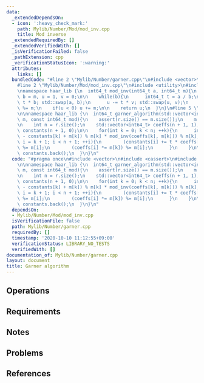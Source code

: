 ```yaml
---
data:
  _extendedDependsOn:
  - icon: ':heavy_check_mark:'
    path: Mylib/Number/Mod/mod_inv.cpp
    title: Mod inverse
  _extendedRequiredBy: []
  _extendedVerifiedWith: []
  _isVerificationFailed: false
  _pathExtension: cpp
  _verificationStatusIcon: ':warning:'
  attributes:
    links: []
  bundledCode: "#line 2 \"Mylib/Number/garner.cpp\"\n#include <vector>\n#include <cassert>\n\
    #line 2 \"Mylib/Number/Mod/mod_inv.cpp\"\n#include <utility>\n#include <cstdint>\n\
    \nnamespace haar_lib {\n  int64_t mod_inv(int64_t a, int64_t m){\n    int64_t\
    \ b = m, u = 1, v = 0;\n\n    while(b){\n      int64_t t = a / b;\n      a -=\
    \ t * b; std::swap(a, b);\n      u -= t * v; std::swap(u, v);\n    }\n\n    u\
    \ %= m;\n    if(u < 0) u += m;\n\n    return u;\n  }\n}\n#line 5 \"Mylib/Number/garner.cpp\"\
    \n\nnamespace haar_lib {\n  int64_t garner_algorithm(std::vector<int64_t> r, std::vector<int64_t>\
    \ m, const int64_t mod){\n    assert(r.size() == m.size());\n    m.push_back(mod);\n\
    \n    int n = r.size();\n    std::vector<int64_t> coeffs(n + 1, 1);\n    std::vector<int64_t>\
    \ constants(n + 1, 0);\n\n    for(int k = 0; k < n; ++k){\n      int64_t t = ((r[k]\
    \ - constants[k] + m[k]) % m[k] * mod_inv(coeffs[k], m[k])) % m[k];\n      for(int\
    \ i = k + 1; i < n + 1; ++i){\n        (constants[i] += t * coeffs[i] % m[i])\
    \ %= m[i];\n        (coeffs[i] *= m[k]) %= m[i];\n      }\n    }\n\n    return\
    \ constants.back();\n  }\n}\n"
  code: "#pragma once\n#include <vector>\n#include <cassert>\n#include \"Mylib/Number/Mod/mod_inv.cpp\"\
    \n\nnamespace haar_lib {\n  int64_t garner_algorithm(std::vector<int64_t> r, std::vector<int64_t>\
    \ m, const int64_t mod){\n    assert(r.size() == m.size());\n    m.push_back(mod);\n\
    \n    int n = r.size();\n    std::vector<int64_t> coeffs(n + 1, 1);\n    std::vector<int64_t>\
    \ constants(n + 1, 0);\n\n    for(int k = 0; k < n; ++k){\n      int64_t t = ((r[k]\
    \ - constants[k] + m[k]) % m[k] * mod_inv(coeffs[k], m[k])) % m[k];\n      for(int\
    \ i = k + 1; i < n + 1; ++i){\n        (constants[i] += t * coeffs[i] % m[i])\
    \ %= m[i];\n        (coeffs[i] *= m[k]) %= m[i];\n      }\n    }\n\n    return\
    \ constants.back();\n  }\n}\n"
  dependsOn:
  - Mylib/Number/Mod/mod_inv.cpp
  isVerificationFile: false
  path: Mylib/Number/garner.cpp
  requiredBy: []
  timestamp: '2020-10-10 11:12:55+09:00'
  verificationStatus: LIBRARY_NO_TESTS
  verifiedWith: []
documentation_of: Mylib/Number/garner.cpp
layout: document
title: Garner algorithm
---
```


## Operations

## Requirements

## Notes

## Problems

## References
